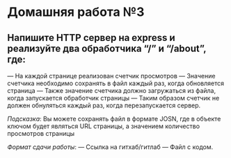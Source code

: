 # Домашняя работа №3

## Напишите HTTP сервер на express и реализуйте два обработчика “/” и “/about”, где:

— На каждой странице реализован счетчик просмотров
— Значение счетчика необходимо сохранять в файл каждый раз, когда обновляется страница
— Также значение счетчика должно загружаться из файла, когда запускается обработчик страницы
— Таким образом счетчик не должен обнуляться каждый раз, когда перезапускается сервер.



*Подсказка*:
Вы можете сохранять файл в формате JOSN,
где в объекте ключом будет являться URL страницы, а значением количество просмотров страницы

_Формат сдачи работы_:
— Ссылка на гитхаб/гитлаб
— Файл с кодом.
